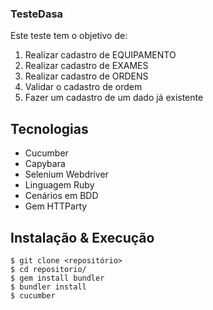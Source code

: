 ### TesteDasa ###

Este teste tem o objetivo de:

1. Realizar cadastro de EQUIPAMENTO
2. Realizar cadastro de EXAMES
3. Realizar cadastro de ORDENS
4. Validar o cadastro de ordem
5. Fazer um cadastro de um dado já existente

## Tecnologias

- Cucumber
- Capybara 
- Selenium Webdriver
- Linguagem Ruby
- Cenários em BDD
- Gem HTTParty

## Instalação & Execução
    $ git clone <repositório>
    $ cd repositorio/
    $ gem install bundler
    $ bundler install
    $ cucumber

